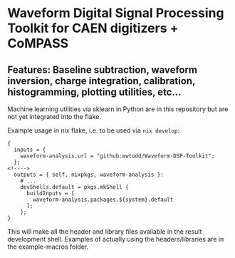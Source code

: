 # Waveform Digital Signal Processing Toolkit for CAEN digitizers + CoMPASS
## Features: Baseline subtraction, waveform inversion, charge integration, calibration, histogramming, plotting utilities, etc...
Machine learning utilities via sklearn in Python are in this repository but are not yet integrated into the flake.
<!---->
Example usage in nix flake, i.e.
to be used via `nix develop`:
```
{
  inputs = {
    waveform-analysis.url = "github:ewtodd/Waveform-DSP-Toolkit";
  };
<!---->
  outputs = { self, nixpkgs, waveform-analysis }:
    # ...
    devShells.default = pkgs.mkShell {
      buildInputs = [
        waveform-analysis.packages.${system}.default
      ];
    };
}
```
This will make all the header and library files available in the result development shell.
Examples of actually using the headers/libraries are in the example-macros folder.
